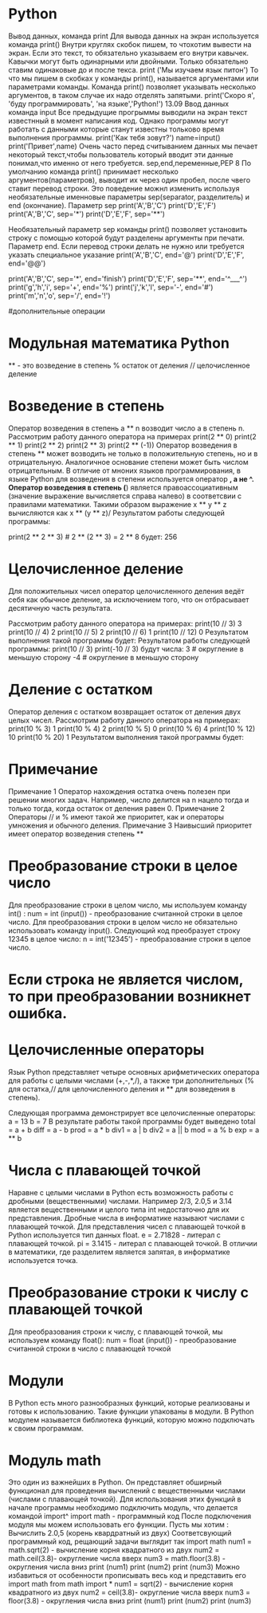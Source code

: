 # Python
Вывод данных, команда print Для вывода данных на экран используется команда print() Внутри круглях скобок пишем, то чтохотим вывести на экран. Если это текст, то обязательно указываем его внутри кавычек. Кавычки могут быть одинарными или двойными. Только обязательно ставим одинаковые до и после текса. print ('Мы изучаем язык питон') То что мы пишем в скобках у команды print(), называется аргументами или параметрами команды. Команда print() позволяет указывать несколько аргументов, в таком случае их надо отделять запятыми. print('Скоро я', 'буду программировать', 'на языке','Python!') 13.09 Ввод данных команда input Все предыдущие прогрыммы выводили на экран текст известнный в момент написания код. Однако программы могут работать с данными которые станут известны тольково время выполнения программы. print('Как тебя зовут?') name=input() print('Привет',name) Очень часто перед считыванием данных мы печает некоторый текст,чтобы пользователь который вводит эти данные понимал,что именно от него требуется. sep,end,переменные,PEP 8 По умолчанию команда print() принимает несколько аргументов(параметров), выводит их через один пробел, после чвего ставит перевод строки. Это поведение можнл изменить используя необязательные именновые параметры sep(separator, разделитель) и end (окончание). Параметр sep print('A','B','C') print('D','E','F')
print('A','B','C', sep='*') print('D','E','F', sep='**')

Необязательный параметр sep команды print() позволяет установить строку с помощью которой будут разделены аргументы при печати. Параметр end. Если перевод строки делать не нужно или требуется указать специальное указание print('A','B','C', end='@') print('D','E','F', end='@@')

print('A','B','C', sep='*', end='finish') print('D','E','F', sep='**', end='^___^') print('g','h','i', sep='+', end='%') print('j','k','l', sep='-', end='#') print('m','n','o', sep='/', end='!')

#дополнительные операции
# Модульная математика Python
** - это возведение в степень 
% остаток от деления
// целочисленное деление
# Возведение в степень
Оператор возведения в степень а ** n возводит число а в степень n. Рассмотрим работу данного оператора на примерах
print(2 ** 0)
print(2 ** 1)
print(2 ** 2)
print(2 ** 3)
print(2 ** (-1))
Оператор возведения в степень ** может возводить не только в положительную степень, но и в отрицательную. Аналогичное основание степени может быть числом отрицательным.
В отличие от мноних языков программирования, в языке Python для возведения в степени используется оператор **, а не ^.
Оператор возведения в степень (**) является правоассоциативным (значение выражение вычисляется справа налево) в соответсвии с правилами математики. Такими образом выражение х ** у ** z вычисляются как x ** (y ** z)/
Результатом работы следующей программы:

print(2 ** 2 ** 3)     # 2 ** (2 ** 3) = 2 ** 8
будет:
256
# Целочисленное деление 
Для положительных чисел оператор целочисленного деления ведёт себя как обычное деление, за исключением того, что он отбрасывает десятичную часть результата. 

Рассмотрим работу данного оператора на примерах: 
print(10 // 3)     3
print(10 // 4)     2
print(10 // 5)     2
print(10 // 6)     1
print(10 // 12)    0
Результатом выполнения такой программы будет:
Результатом работы следующей программы:
print(10 // 3)
print(-10 // 3)
будут числа:
3   # округление в меньшую сторону
-4  # округление в меньшую сторону
# Деление с остатком
Оператор деления с остатком возвращает остаток от деления двух целых чисел. Рассмотрим работу данного оператора на примерах:
print(10 % 3)    1
print(10 % 4)    2
print(10 % 5)    0
print(10 % 6)    4
print(10 % 12)   10
print(10 % 20)   1
Результатом выполнения такой программы будет:

# Примечание 
Примечание 1 Оператор нахождения остатка очень полезен при решении многих задач. Например, число делится на n нацело тогда и только тогда, когда остаток от деления равен 0.
Примечание 2 Операторы // и % имеют такой же приоритет, как и операторы умножения и обычного деления.
Примечание 3 Наивысший приоритет имеет оператор возведения степень **

# Преобразование строки в целое число
Для преобразование строки в целом число, мы используем команду int() :
num = int (input()) - преобразование считанной строки в целое число.
Для преобразования строки в целом число не обязательно использовать команду input().
Следующий код преобразует строку 12345 в целое число:
n = int('12345') - преобразование строки в целое число.
# Если строка не является числом, то при преобразовании возникнет ошибка.
# Целочисленные операторы
Язык Python представляет четыре основных арифметических оператора для работы с целыми числами (+,-,*,/), 
а также три дополнительных (% для остатка,// для целочисленного деления и ** для возведения в степень).

Следующая программа демонстрирует все целочисленные операторы:
a = 13
b = 7
В результате работы такой программы будет выведено
      total = a + b
      diff  = a - b
      prod  = a * b
      div1  = a | b
      div2  = a || b
      mod   = a % b
      exp   = a ** b
# Числа с плавающей точкой
Наравне с целыми числами в Python есть возможность работы с дробными (вещественными) числами. Например 2/3, 2.0,5 и 3.14 является вещественными и целого типа int недостаточно для их представления.
Дробные числа в информатике называют числами с плавающей точкой.
Для представления чисел с плавающей точкой в Python используется тип данных float.
e = 2.71828 - литерал с плавающей точкой.
pi = 3.1415 - литерал с плавающей точкой.
В отличии в математики, где разделитем является запятая, в информатике используется точка.
# Преобразование строки к числу с плавающей точкой
Для преобразования строки к числу, с плавающей точкой, мы используем команду float():
num = float (input()) - преобразование считанной строки в число с плавающей точкой
# Модули
В Python есть много разнообразных функций, которые реализованы и готовы к использованию. Такие функции упакованы в модули. В Python модулем называется библиотека функций, которую можно подключать к своим программам.
# Модуль math
Это один из важнейших в Python. Он представляет обширный функционал для проведения вычислений с вещественными числами (числами с плавающей точкой).
Для использования этих функций в начале программы необходимо подключить модуль, что делается командой import^
import math - программный код
После подключения модуля мы можем использовать его функции.
Пусть мы хотим :
 Вычислить 2.0,5 (корень квардратный из двух)
Соответсвующий программный код, рещающий задачи выглядит так
import math
num1 = math.sqrt(2) - вычисление корня квадратного из двух
num2 = math.ceil(3.8)- округление числа вверх
num3 = math.floor(3.8) - округления числа вниз
print (num1)
print (num2)
print (num3)
Можно избавиться от особенности прописывать весь код и представить его 
import math
from math import *
num1 = sqrt(2) - вычисление корня квадратного из двух
num2 = ceil(3.8)- округление числа вверх
num3 = floor(3.8) - округления числа вниз
print (num1)
print (num2)
print (num3)
